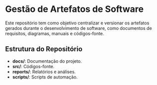 # Gestão de Artefatos de Software

Este repositório tem como objetivo centralizar e versionar os artefatos gerados durante o desenvolvimento de software, como documentos de requisitos, diagramas, manuais e códigos-fonte.

## Estrutura do Repositório
- **docs/**: Documentação do projeto.
- **src/**: Códigos-fonte.
- **reports/**: Relatórios e análises.
- **scripts/**: Scripts de automação.
